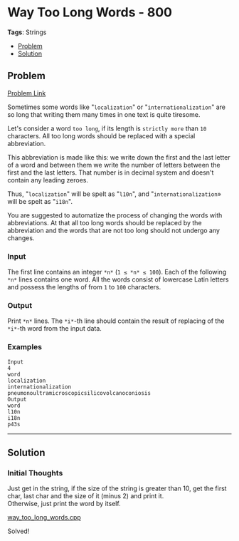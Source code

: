 # Way Too Long Words - 800
**Tags**: Strings  
- [Problem](#problem)
- [Solution](#solution)

## Problem
[Problem Link](https://codeforces.com/problemset/problem/71/A#)  

Sometimes some words like "`localization`" or "`internationalization`" are so long that writing them many times in one text is quite tiresome.  

Let's consider a word `too long`, if its length is `strictly more` than `10` characters. All too long words should be replaced with a special abbreviation.  

This abbreviation is made like this: we write down the first and the last letter of a word and between them we write the number of letters between the first and the last letters. That number is in decimal system and doesn't contain any leading zeroes.  

Thus, "`localization`" will be spelt as "`l10n`", and "`internationalization`» will be spelt as "`i18n`".  

You are suggested to automatize the process of changing the words with abbreviations. At that all too long words should be replaced by the abbreviation and the words that are not too long should not undergo any changes.  
  
### Input
The first line contains an integer `*n*` (`1 ≤ *n* ≤ 100`). Each of the following `*n*` lines contains one word. All the words consist of lowercase Latin letters and possess the lengths of from `1` to `100` characters.  
  
### Output
Print `*n*` lines. The `*i*`-th line should contain the result of replacing of the `*i*`-th word from the input data.

### Examples
```
Input
4
word
localization
internationalization
pneumonoultramicroscopicsilicovolcanoconiosis
Output
word
l10n
i18n
p43s
```


-----
## Solution

### Initial Thoughts
Just get in the string, if the size of the string is greater than 10, get the first char, last char and the size of it (minus 2) and print it.  
Otherwise, just print the word by itself.  

[way_too_long_words.cpp](/way_too_long_words.cpp)  

Solved!  
